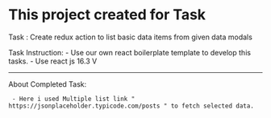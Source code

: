 # This project created for Task

Task :
Create redux action to list basic data items from given data modals

Task Instruction:
    -  Use our own react boilerplate template to develop this tasks. 
    -  Use react js 16.3 V

------------------------------------------------------------------------------------

About Completed Task:
    
     - Here i used Multiple list link " https://jsonplaceholder.typicode.com/posts " to fetch selected data.
